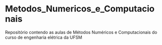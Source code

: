 # Metodos_Numericos_e_Computacionais
Repositório contendo as aulas de Métodos Numéricos e Computacionais do curso de engenharia elétrica da UFSM
